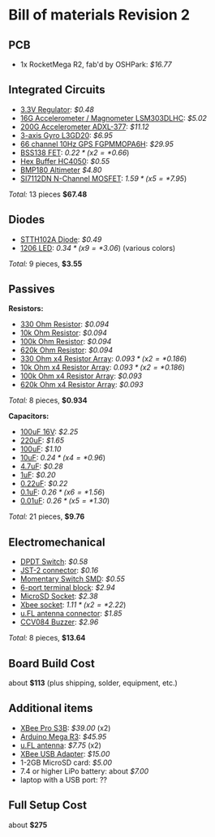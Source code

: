 Bill of materials Revision 2
============================

PCB
-------------------
* 1x RocketMega R2, fab'd by OSHPark: *$16.77*


Integrated Circuits
-------------------
* [3.3V Regulator](http://www.digikey.com/product-detail/en/NCP1117DT33G/NCP1117DT33GOS-ND/1483318): *$0.48*
* [16G Accelerometer / Magnometer LSM303DLHC](http://www.digikey.com/product-detail/en/LSM303DLHCTR/497-11918-1-ND/2757636): *$5.02*
* [200G Accelerometer ADXL-377](http://www.digikey.com/product-detail/en/ADXL377BCPZ-RL7/ADXL377BCPZ-RL7CT-ND/3678489): *$11.12*
* [3-axis Gyro L3GD20](http://www.digikey.com/product-detail/en/L3GD20TR/497-12081-1-ND/2793125): *$6.95*
* [66 channel 10Hz GPS FGPMMOPA6H](http://www.adafruit.com/products/790): *$29.95*
* [BSS138 FET](http://www.digikey.com/product-detail/en/BSS138/BSS138CT-ND/244294): *$0.22* (x2 = *$0.66*)
* [Hex Buffer HC4050](http://www.digikey.com/product-detail/en/M74HC4050RM13TR/497-1844-1-ND/592147): *$0.55*
* [BMP180 Altimeter](http://www.digikey.com/product-detail/en/BMP180/828-1027-1-ND/2688260) *$4.80*
* [SI7112DN N-Channel MOSFET](http://www.digikey.com/product-detail/en/SI7112DN-T1-GE3/SI7112DN-T1-GE3CT-ND/1995641): *$1.59* (x5 = *$7.95*)

*Total:* 13 pieces **$67.48**


Diodes
-----------------
* [STTH102A Diode](http://www.digikey.com/product-detail/en/STTH102A/497-2500-1-ND/603882): *$0.49*
* [1206 LED](http://www.digikey.com/product-detail/en/LTST-C150GKT/160-1169-1-ND/269241): *$0.34* (x9 = *$3.06*) (various colors)

*Total:* 9 pieces, **$3.55**


Passives
-----------------
**Resistors:**
* [330 Ohm Resistor](http://www.digikey.com/product-detail/en/CRCW1206330RJNEA/541-330ECT-ND/1181303): *$0.094*
* [10k Ohm Resistor](http://www.digikey.com/product-detail/en/CRCW120610K0JNEA/541-10KECT-ND/1181339): *$0.094*
* [100k Ohm Resistor](http://www.digikey.com/product-detail/en/CRCW1206110KJNEA/541-110KECT-ND/1181364): *$0.094*
* [620k Ohm Resistor](http://www.digikey.com/product-detail/en/CRCW1206620KJNEA/541-620KECT-ND/1181382): *$0.094*
* [330 Ohm x4 Resistor Array](http://www.digikey.com/product-detail/en/CRA06S083330RJTA/CRA6S8330CT-ND/1285912): *$0.093* (x2 = *$0.186*)
* [10k Ohm x4 Resistor Array](http://www.digikey.com/product-detail/en/CRA06S08310K0JTA/CRA6S810KCT-ND/1285853): *$0.093* (x2 = *$0.186*)
* [100k Ohm x4 Resistor Array](http://www.digikey.com/product-detail/en/CRA06S083110KJTA/CRA6S8110KCT-ND/1285855): *$0.093*
* [620k Ohm x4 Resistor Array](http://www.digikey.com/product-detail/en/CRA06S083620KJTA/CRA6S8620KCT-ND/1285947): *$0.093*

*Total:* 8 pieces, **$0.934**

**Capacitors:**
* [100uF 16V](http://www.digikey.com/product-detail/en/EMK325ABJ107MM-T/587-3152-1-ND/2774765): *$2.25*
* [220uF](http://www.digikey.com/product-detail/en/CL32A227MQVNNNE/1276-3375-1-ND/3891461): *$1.65*
* [100uF](http://www.digikey.com/product-detail/en/C3216X5R0J107M160AB/445-6008-1-ND/2444049): *$1.10*
* [10uF](http://www.digikey.com/product-detail/en/C3216X5R0J106K%2F1.60/445-1388-1-ND/567613): *$0.24* (x4 = *$0.96*)
* [4.7uF](http://www.digikey.com/product-detail/en/C3216X7R1C475K085AB/445-14795-1-ND/3956461): *$0.28*
* [1uF](http://www.digikey.com/product-detail/en/C3216X7R1E105M085AA/445-4024-1-ND/1965670): *$0.20*
* [0.22uF](http://www.digikey.com/product-detail/en/C3216X7R1H224K115AA/445-1379-1-ND/567629): *$0.22*
* [0.1uF](http://www.digikey.com/product-detail/en/C3216X7R2A104K160AA/445-1377-1-ND/567625): *$0.26* (x6 = *$1.56*)
* [0.01uF](http://www.digikey.com/product-detail/en/C3216X5R2J103K115AA/445-14727-1-ND/3956393): *$0.26* (x5 = *$1.30*)

*Total:* 21 pieces, **$9.76**

Electromechanical
-----------------
* [DPDT Switch](http://www.digikey.com/product-detail/en/EG1390A/EG4632CT-ND/1950621): *$0.58*
* [JST-2 connector](http://www.digikey.com/product-detail/en/S2B-XH-A(LF)(SN)/455-2257-ND/1651055): *$0.16*
* [Momentary Switch SMD](http://www.digikey.com/product-detail/en/KMR231NG%20LFS/CKN10246CT-ND/2176497): *$0.55*
* [6-port terminal block](http://www.digikey.com/product-detail/en/282834-6/A98337-ND/1153267): *$2.94*
* [MicroSD Socket](http://www.digikey.com/product-detail/en/693071010811/732-3819-1-ND/3124603): *$2.38*
* [Xbee socket](http://www.digikey.com/product-detail/en/NPPN101BFCN-RC/S5751-10-ND/804812): *$1.11* (x2 = *$2.22*)
* [u.FL antenna connector](http://www.digikey.com/product-detail/en/RECE-20279-001E-01/931-1107-1-ND/2332746): *$1.85*
* [CCV084 Buzzer](http://www.digikey.com/product-detail/en/CCV-084B16/102-1265-1-ND/610973): *$2.96*

*Total:* 8 pieces, **$13.64**

Board Build Cost
----------------
about **$113** (plus shipping, solder, equipment, etc.)


Additional items
----------------
* [XBee Pro S3B](http://www.mouser.com/ProductDetail/Digi-International/XBP9B-XCUT-001/?qs=sGAEpiMZZMtJacPDJcUJY2%2fs1HWbsnnK%252b3mZa2StLyI%3d): *$39.00* (x2)
* [Arduino Mega R3](http://www.mouser.com/ProductDetail/Arduino/A000067/?qs=sGAEpiMZZMt0re6d%252b2Rx9v%252bc%252bQEIaOW9): *$45.95*
* [u.FL antenna](http://www.amazon.com/Mini-Antenna-RP-SMA-Bulkhead-Pigtail/dp/B007XVHQ9M/ref=sr_1_2?ie=UTF8&qid=1372985247&sr=8-2&keywords=u.fl+antenna): *$7.75* (x2)
* [XBee USB Adapter](http://www.amazon.com/SainSmart-Adapter-Arduino-Mega2560-Duemilanove/dp/B0085J99CI/ref=sr_1_10?s=electronics&ie=UTF8&qid=1372985301&sr=1-10&keywords=xbee): *$15.00*
* 1-2GB MicroSD card: *$5.00*
* 7.4 or higher LiPo battery: about *$7.00*
* laptop with a USB port: ??


Full Setup Cost
---------------
about **$275**